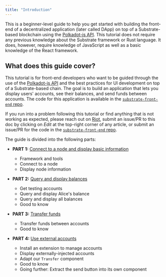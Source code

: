 ```yaml
---
title: "Introduction"
---
```


This is a beginner-level guide to help you get started with building the front-end of a decentralized application (later called DApp) on top of a Substrate-based blockchain using the [Polkadot-js API](https://github.com/polkadot-js). This tutorial does not require any previous knowledge about the Substrate framework or Rust language. It does, however, require knowledge of JavaScript as well as a basic knowledge of the React framework.

## What does this guide cover?

This tutorial is for front-end developers who want to be guided through the use of the [Polkadot-js API](https://github.com/polkadot-js) and the best practices for UI development on top of a Substrate-based chain. The goal is to build an application that lets you display users' accounts, see their balances, and send funds between accounts. The code for this application is available in the [`substrate-front-end` repo](https://github.com/substrate-developer-hub/substrate-front-end).

If you run into a problem following this tutorial or find anything that is not working as expected, please reach out on [Riot](https://riot.im/app/#/room/!HzySYSaIhtyWrwiwEV:matrix.org), submit an issue/PR to this doc by clicking on *Edit* at the top-right corner of any article, or submit an issue/PR for the code in the [`substrate-front-end` repo](https://github.com/substrate-developer-hub/substrate-front-end/issues/new).

The guide is divided into the following parts:

* **PART 1:** [Connect to a node and display basic information](part-1-connect-to-a-node.md)
    * Framework and tools
    * Connect to a node
    * Display node information

* **PART 2:** [Query and display balances](part-2-query-balances.md)
    * Get testing accounts
    * Query and display Alice's balance
    * Query and display all balances
    * Good to know

* **PART 3:** [Transfer funds](part-3-transfer-funds.md)
    * Transfer funds between accounts
    * Good to know
    
* **PART 4:** [Use external accounts](part-4-use-external-accounts.md)
    * Install an extension to manage accounts
    * Display externally-injected accounts
    * Adapt our `Transfer` component
    * Good to know
    * Going further: Extract the send button into its own component

